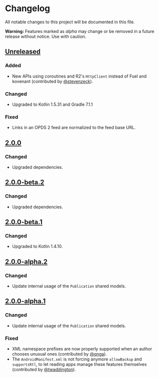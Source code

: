 # Changelog

All notable changes to this project will be documented in this file.

**Warning:** Features marked as *alpha* may change or be removed in a future release without notice. Use with caution.

## [Unreleased]

### Added

* New APIs using coroutines and R2's `HttpClient` instead of Fuel and kovenant (contributed by [@stevenzeck](https://github.com/readium/r2-opds-kotlin/pull/55)).

### Changed

* Upgraded to Kotlin 1.5.31 and Gradle 7.1.1

### Fixed

* Links in an OPDS 2 feed are normalized to the feed base URL.


## [2.0.0]

### Changed

* Upgraded dependencies.


## [2.0.0-beta.2]

### Changed

* Upgraded dependencies.


## [2.0.0-beta.1]

### Changed

* Upgraded to Kotlin 1.4.10.


## [2.0.0-alpha.2]

### Changed

* Update internal usage of the `Publication` shared models.


## [2.0.0-alpha.1]

### Changed

* Update internal usage of the `Publication` shared models.

### Fixed

* XML namespace prefixes are now properly supported when an author chooses unusual ones (contributed by [@qnga](https://github.com/readium/r2-shared-kotlin/pull/85)).
* The `AndroidManifest.xml` is not forcing anymore `allowBackup` and `supportsRtl`, to let reading apps manage these features themselves (contributed by [@twaddington](https://github.com/readium/r2-opds-kotlin/pull/41)).


[unreleased]: https://github.com/readium/r2-opds-kotlin/compare/master...HEAD
[2.0.0-alpha.1]: https://github.com/readium/r2-opds-kotlin/compare/1.1.4...2.0.0-alpha.1
[2.0.0-alpha.2]: https://github.com/readium/r2-opds-kotlin/compare/2.0.0-alpha.1...2.0.0-alpha.2
[2.0.0-beta.1]: https://github.com/readium/r2-opds-kotlin/compare/2.0.0-alpha.2...2.0.0-beta.1
[2.0.0-beta.2]: https://github.com/readium/r2-opds-kotlin/compare/2.0.0-beta.1...2.0.0-beta.2
[2.0.0]: https://github.com/readium/r2-opds-kotlin/compare/2.0.0-beta.2...2.0.0

